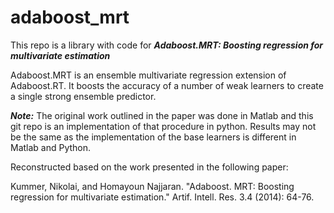 # adaboost_mrt

This repo is a library with code for ***Adaboost.MRT: Boosting regression for multivariate estimation***

Adaboost.MRT is an ensemble multivariate regression extension of Adaboost.RT. It boosts the accuracy of a number of weak learners to create a single strong ensemble predictor.


***Note:*** The original work outlined in the paper was done in Matlab and this git repo is an implementation of that procedure in python. Results may not be the same as the implementation of the base learners is different in Matlab and Python.


Reconstructed based on the work presented in the following paper:

Kummer, Nikolai, and Homayoun Najjaran. "Adaboost. MRT: Boosting regression for multivariate estimation." Artif. Intell. Res. 3.4 (2014): 64-76.

